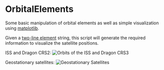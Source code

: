 OrbitalElements
===============

Some basic manipulation of orbital elements as well as simple visualization 
using [matplotlib](http://matplotlib.sourceforge.net/).

Given a [two-line element](http://en.wikipedia.org/wiki/Two-line_elements) string, this script will generate the required information to visualize the satellite positions.

ISS and Dragon CRS2:
![Orbits of the ISS and Dragon CRS3](http://i.imgur.com/RSGoq0C.png "ISS and Dragon CRS2")

Geostationary satellites:
![Geostationary Satellites](http://i.imgur.com/8LMmDmV.png "Geostationary Satellites")
